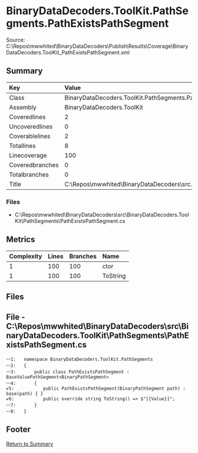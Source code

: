 ﻿
# BinaryDataDecoders.ToolKit.PathSegments.PathExistsPathSegment
Source: C:\Repos\mwwhited\BinaryDataDecoders\Publish\Results\Coverage\BinaryDataDecoders.ToolKit_PathExistsPathSegment.xml

## Summary

| Key                  | Value                                                            |
| :------------------- | :--------------------------------------------------------------- |
| Class                | BinaryDataDecoders.ToolKit.PathSegments.PathExistsPathSegmen | 
| Assembly             | BinaryDataDecoders.ToolKit                                   | 
| Coveredlines         | 2                                                            | 
| Uncoveredlines       | 0                                                            | 
| Coverablelines       | 2                                                            | 
| Totallines           | 8                                                            | 
| Linecoverage         | 100                                                          | 
| Coveredbranches      | 0                                                            | 
| Totalbranches        | 0                                                            | 
| Title                | C:\Repos\mwwhited\BinaryDataDecoders\src\..\src\BinaryDataDe | 

### Files
 * C:\Repos\mwwhited\BinaryDataDecoders\src\BinaryDataDecoders.ToolKit\PathSegments\PathExistsPathSegment.cs

## Metrics

| Complexity | Lines | Branches | Name                                          |
| :--------- | :---- | :------- | :-------------------------------------------- |
| 1          | 100   | 100      | ctor | 
| 1          | 100   | 100      | ToString | 
## Files

## File - C:\Repos\mwwhited\BinaryDataDecoders\src\BinaryDataDecoders.ToolKit\PathSegments\PathExistsPathSegment.cs

```CSharp
〰1:   namespace BinaryDataDecoders.ToolKit.PathSegments
〰2:   {
〰3:       public class PathExistsPathSegment : BaseValuePathSegment<BinaryPathSegment>
〰4:       {
✔5:           public PathExistsPathSegment(BinaryPathSegment path) : base(path) { }
✔6:           public override string ToString() => $"[{Value}]";
〰7:       }
〰8:   }

```
## Footer 
[Return to Summary](Summary.md)

